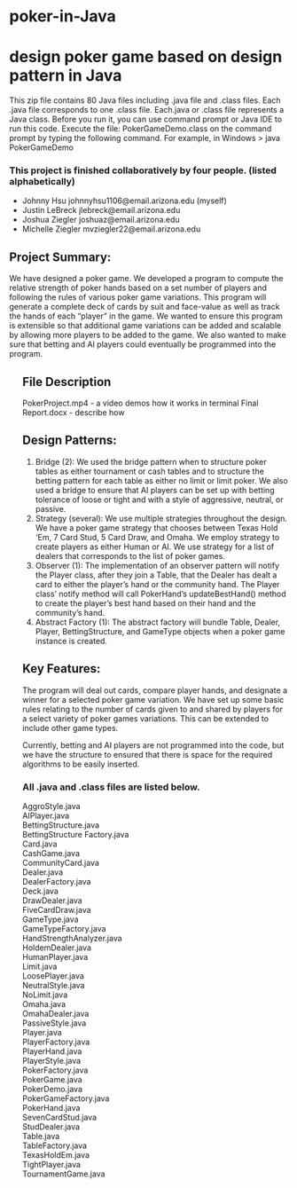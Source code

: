 # poker-in-Java
<h1>design poker game based on design pattern in Java </h1>


<p>
This zip file contains 80 Java files including .java file and .class files. Each .java file corresponds to one .class file. Each.java or .class  file represents a Java class. Before you run it, you can use command prompt or Java IDE to run this code. Execute the file: PokerGameDemo.class on the command prompt by typing the following command.
For example, in Windows
> java PokerGameDemo
</p>

<h3>This project is finished collaboratively by four people. (listed alphabetically) </h3>
<ul>
<li>Johnny Hsu	johnnyhsu1106@email.arizona.edu (myself)</li>
<li>Justin LeBreck	jlebreck@email.arizona.edu</li>
<li>Joshua Ziegler	joshuaz@email.arizona.edu</li>
<li>Michelle Ziegler	mvziegler22@email.arizona.edu</li>
</ul>

<h2>Project Summary:</h2>
<p>
We have designed a poker game.  We developed a program to compute the relative strength of poker hands based on a set number of players and following the rules of various poker game variations.  This program will generate a complete deck of cards by suit and face-value as well as track the hands of each “player” in the game.   We wanted to ensure this program is extensible so that additional game variations can be added and scalable by allowing more players to be added to the game.  We also wanted to make sure that betting and AI players could eventually be programmed into the program.
</p>

<ul>

<h2>File Description</h2>
PokerProject.mp4 - a video demos how it works in terminal
Final Report.docx - describe how

<h2>Design Patterns: </h2>
<ol>
<li>Bridge (2):  We used the bridge pattern when to structure poker tables as either tournament or cash tables and to structure the betting pattern for each table as either no limit or limit poker.  We also used a bridge to ensure that AI players can be set up with betting tolerance of loose or tight and with a style of aggressive, neutral, or passive.</li>

<li>Strategy (several):  We use multiple strategies throughout the design. We have a poker game strategy that chooses between Texas Hold ‘Em, 7 Card Stud, 5 Card Draw, and Omaha. We employ strategy to create players as either Human or AI. We use strategy for a list of dealers that corresponds to the list of poker games.</li>

<li>Observer (1):  The implementation of an observer pattern will notify the Player class, after they join a Table, that the Dealer has dealt a card to either the player’s hand or the community hand.  The Player class’ notify method will call PokerHand’s updateBestHand() method to create the player’s best hand based on their hand and the community’s hand.</li>

<li>Abstract Factory (1):  The abstract factory will bundle Table, Dealer, Player, BettingStructure, and GameType objects when a poker game instance is created.</li>
</ol>


<h2>Key Features:</h2>
<p>
The program will deal out cards, compare player hands, and designate a winner for a selected poker game variation.  We have set up some basic rules relating to the number of cards given to and shared by players for a select variety of poker games variations.  This can be extended to include other game types.
</p>
<p>
Currently, betting and AI players are not programmed into the code, but we have the structure to ensured that there is space for the required algorithms to be easily inserted.
</p>


<h3>All .java and .class files are listed below. </h3>
AggroStyle.java <br>
AIPlayer.java<br>
BettingStructure.java <br>
BettingStructure Factory.java <br>
Card.java<br>
CashGame.java<br>
CommunityCard.java<br>
Dealer.java<br>
DealerFactory.java<br>
Deck.java<br>
DrawDealer.java<br>
FiveCardDraw.java<br>
GameType.java<br>
GameTypeFactory.java<br>
HandStrengthAnalyzer.java<br>
HoldemDealer.java<br>
HumanPlayer.java<br>
Limit.java<br>
LoosePlayer.java<br>
NeutralStyle.java<br>
NoLimit.java<br>
Omaha.java<br>
OmahaDealer.java<br>
PassiveStyle.java<br>
Player.java<br>
PlayerFactory.java<br>
PlayerHand.java<br>
PlayerStyle.java<br>
PokerFactory.java<br>
PokerGame.java<br>
PokerDemo.java<br>
PokerGameFactory.java<br>
PokerHand.java<br>
SevenCardStud.java<br>
StudDealer.java<br>
Table.java<br>
TableFactory.java<br>
TexasHoldEm.java<br>
TightPlayer.java<br>
TournamentGame.java<br>


